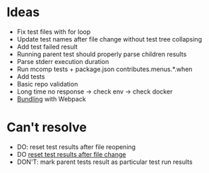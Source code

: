 # Ideas

- Fix test files with for loop
- Update test names after file change without test tree collapsing
- Add test failed result
- Running parent test should properly parse children results
- Parse stderr execution duration
- Run mcomp tests + package.json contributes.menus.\*.when
- Add tests
- Basic repo validation
- Long time no response -> check env -> check docker
- [Bundling](https://code.visualstudio.com/api/working-with-extensions/bundling-extension#using-webpack) with Webpack

# Can't resolve

- DO: reset test results after file reopening
- DO [reset test results after file change](https://code.visualstudio.com/api/extension-guides/testing#publishonly-controllers)
- DON'T: mark parent tests result as particular test run results

